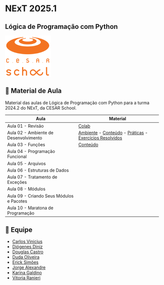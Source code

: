# NExT 2025.1

## **Lógica de Programação** com Python

![CESAR School](/cesar_school.png)

## 📝 Material de Aula

Material das aulas de Lógica de Programação com Python para a turma 2024.2 do NExT, da CESAR School.

| Aula                                     | Material                                                                                                     |
| ---------------------------------------- | ------------------------------------------------------------------------------------------------------------ |
| Aula 01 - Revisão                        | [Colab](https://colab.research.google.com/drive/1ih7fOWPllI0yAJfHWNk-HvDsFrKLZRk4?usp=sharing)               |
| Aula 02 - Ambiente de Desenvolvimento    | [Ambiente](/aula02/README.md) - [Conteúdo](/aula02/Aula02.md) - [Práticas](/aula02/praticas/) - [Exercícios Resolvidos](/aula02/exercicios/) |
| Aula 03 - Funções                        | [Conteúdo](/aula03/README.md) |
| Aula 04 - Programação Funcional          | |
| Aula 05 - Arquivos                       | |
| Aula 06 - Estruturas de Dados            | |
| Aula 07 - Tratamento de Exceções         | |
| Aula 08 - Módulos                        | |
| Aula 09 - Criando Seus Módulos e Pacotes | |
| Aula 10 - Maratona de Programação        | |

## 🥇 Equipe

* [Carlos Vinicius](https://www.linkedin.com/in/cvjso/)
* [Diógenes Diniz](https://www.linkedin.com/in/diogenesdiniz/)
* [Douglas Castro](https://www.linkedin.com/in/douglas-castro-84197383/)
* [Duda Oliveira](https://www.linkedin.com/in/maria-eduarda-oliveira-lb/)
* [Erick Simões](https://www.linkedin.com/in/ericksimoes/)
* [Jorge Alexandre](https://www.linkedin.com/in/jorge-ara%C3%BAjo/)
* [Karina Galdino](https://www.linkedin.com/in/karine-gomes-0820585b/)
* [Vitoria Ranieri](https://www.linkedin.com/in/vitoria-ranieri-b44511203/)

<!--
## 📚 Livros

Para quem gosta de estudar com livros, temos essas sugestões:

* Curso Intensivo de Python: uma Introdução Prática e Baseada em Projetos à Programação (3ª Edição | Eric Matthes)
* Pense em Python: Pense Como um Cientista da Computação (3ª Edição | Allen B. Downey)
* Introdução à Programação com Python: Algoritmos e Lógica de Programação Para Iniciantes (4ª Edição | Nilo Ney Coutinho Menezes)

-->
